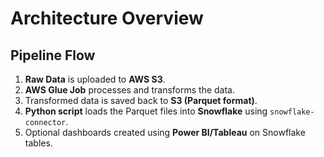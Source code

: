 # Architecture Overview

## Pipeline Flow
1. **Raw Data** is uploaded to **AWS S3**.
2. **AWS Glue Job** processes and transforms the data.
3. Transformed data is saved back to **S3 (Parquet format)**.
4. **Python script** loads the Parquet files into **Snowflake** using `snowflake-connector`.
5. Optional dashboards created using **Power BI/Tableau** on Snowflake tables.
